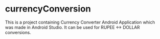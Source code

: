 # currencyConversion
This is a project containing Currency Converter Android Application which was made in Android Studio.
It can be used for RUPEE <-> DOLLAR conversions.

